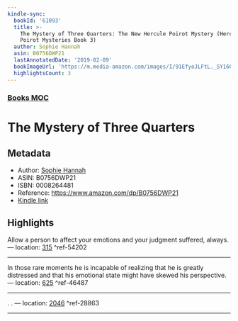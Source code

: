 ```yaml
---
kindle-sync:
  bookId: '61093'
  title: >-
    The Mystery of Three Quarters: The New Hercule Poirot Mystery (Hercule
    Poirot Mysteries Book 3)
  author: Sophie Hannah
  asin: B0756DWP21
  lastAnnotatedDate: '2019-02-09'
  bookImageUrl: 'https://m.media-amazon.com/images/I/91EfyoJLFtL._SY160.jpg'
  highlightsCount: 3
---
```

### [Books MOC](Books%20MOC.md)

# The Mystery of Three Quarters

## Metadata
* Author: [Sophie Hannah](https://www.amazon.comundefined)
* ASIN: B0756DWP21
* ISBN: 0008264481
* Reference: https://www.amazon.com/dp/B0756DWP21
* [Kindle link](kindle://book?action=open&asin=B0756DWP21)

## Highlights
Allow a person to affect your emotions and your judgment suffered, always. — location: [315](kindle://book?action=open&asin=B0756DWP21&location=315) ^ref-54202

---
In those rare moments he is incapable of realizing that he is greatly distressed and that his emotional state might have skewed his perspective. — location: [625](kindle://book?action=open&asin=B0756DWP21&location=625) ^ref-46487

---
. . — location: [2046](kindle://book?action=open&asin=B0756DWP21&location=2046) ^ref-28863

---
